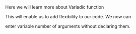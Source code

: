 Here we will learn more about Variadic function

This will enable us to add flexibility to our code. We now can

enter variable number of arguments without declaring them.
